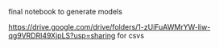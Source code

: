 final notebook to generate models

https://drive.google.com/drive/folders/1-zUiFuAWMrYW-liw-qg9VRDRl49XjpLS?usp=sharing for csvs
